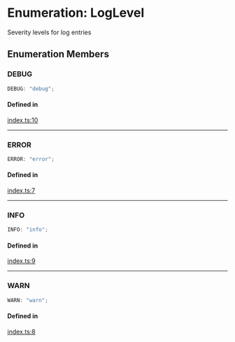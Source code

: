 # Enumeration: LogLevel

Severity levels for log entries

## Enumeration Members

### DEBUG

```ts
DEBUG: "debug";
```

#### Defined in

[index.ts:10](https://github.com/slackapi/node-slack-sdk/blob/c15385ef93ccdde9702f52f7d1f445999203d794/packages/logger/src/index.ts#L10)

***

### ERROR

```ts
ERROR: "error";
```

#### Defined in

[index.ts:7](https://github.com/slackapi/node-slack-sdk/blob/c15385ef93ccdde9702f52f7d1f445999203d794/packages/logger/src/index.ts#L7)

***

### INFO

```ts
INFO: "info";
```

#### Defined in

[index.ts:9](https://github.com/slackapi/node-slack-sdk/blob/c15385ef93ccdde9702f52f7d1f445999203d794/packages/logger/src/index.ts#L9)

***

### WARN

```ts
WARN: "warn";
```

#### Defined in

[index.ts:8](https://github.com/slackapi/node-slack-sdk/blob/c15385ef93ccdde9702f52f7d1f445999203d794/packages/logger/src/index.ts#L8)
